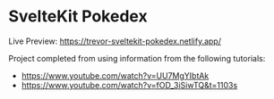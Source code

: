 # SvelteKit Pokedex

Live Preview: https://trevor-sveltekit-pokedex.netlify.app/

Project completed from using information from the following tutorials:

- https://www.youtube.com/watch?v=UU7MgYIbtAk
- https://www.youtube.com/watch?v=fOD_3iSiwTQ&t=1103s
